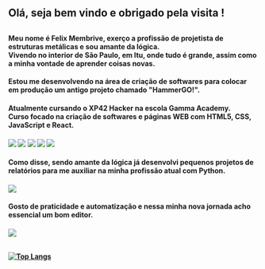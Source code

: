 
<h2>Olá, seja bem vindo e obrigado pela visita !<h2>
<h4>Meu nome é Felix Membrive, exerço a profissão de projetista de estruturas metálicas e sou amante da lógica.<br>
Vivendo no interior de São Paulo, em Itu, onde tudo é grande, assim como a minha vontade de aprender coisas novas.<h4>
<h4>Estou me desenvolvendo na área de criação de softwares para colocar em produção um antigo projeto chamado <strong>"HammerGO!".<strong><h4>
<h4>Atualmente cursando o XP42 Hacker na escola Gamma Academy.<br>Curso focado na criação de softwares e páginas WEB com HTML5, CSS, JavaScript e React.<h4>
<img src="https://img.shields.io/badge/Google_chrome-4285F4?style=for-the-badge&logo=Google-chrome&logoColor=white">
<img src="https://img.shields.io/badge/HTML5-E34F26?style=for-the-badge&logo=html5&logoColor=white">
<img src="https://img.shields.io/badge/CSS3-1572B6?style=for-the-badge&logo=css3&logoColor=white">
<img src="https://img.shields.io/badge/JavaScript-323330?style=for-the-badge&logo=javascript&logoColor=F7DF1E">
<img src="https://img.shields.io/badge/React-20232A?style=for-the-badge&logo=react&logoColor=61DAFB">

<h4> Como disse, sendo amante da lógica já desenvolvi pequenos projetos de relatórios para me auxiliar na minha profissão atual com Python.<h4>
<img src="https://img.shields.io/badge/Python-FFD43B?style=for-the-badge&logo=python&logoColor=blue">
<br>

<h4>Gosto de praticidade e automatização e nessa minha nova jornada acho essencial um bom editor.<h4>
<img src="https://img.shields.io/badge/Visual_Studio_Code-0078D4?style=for-the-badge&logo=visual%20studio%20code&logoColor=white">
<br><br>

<!-- <h4>Em 2015 com um grupo de amigos e 2 irmão, decidimos mergulhar na criação de um aplicativo.<h4>
<h4>Começava o que chamariamos mais a frente de <stong>HammerGO!<stong> Um aplicativo/game que tem como proposta principal recompensar o usuário com o tempo que ele passa interagindo e propagando o aplicativo.<h4> -->


<!--
**FelixMembrive/FelixMembrive** is a ✨ _special_ ✨ repository because its `README.md` (this file) appears on your GitHub profile.

Here are some ideas to get you started:

- 🔭 I’m currently working on ...
- 🌱 I’m currently learning ...
- 👯 I’m looking to collaborate on ...
- 🤔 I’m looking for help with ...
- 💬 Ask me about ...
- 📫 How to reach me: ...
- 😄 Pronouns: ...
- ⚡ Fun fact: ...
-->

<!-- <p align="left" style="margin-top:10px;"> <a href="https://github.com/ryo-ma/github-profile-trophy"><img src="https://github-profile-trophy.vercel.app/?username=FelixMembrive&theme=onedark&row=1&margin-w=5" alt="FelixMembrive" /></a> </p> -->

[![Top Langs](https://github-readme-stats.vercel.app/api/top-langs/?username=felixmembrive&layout=compact)](https://github.com/anuraghazra/github-readme-stats)